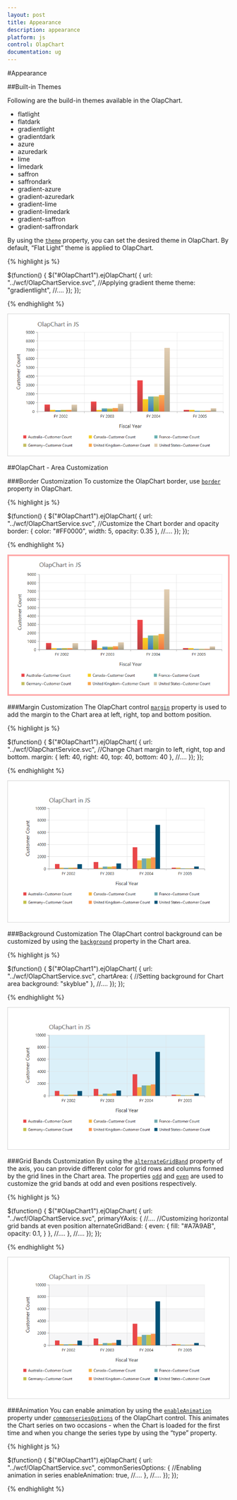 ```yaml
---
layout: post
title: Appearance
description: appearance
platform: js
control: OlapChart
documentation: ug
---
```


#Appearance

##Built-in Themes

Following are the build-in themes available in the OlapChart.

* flatlight
* flatdark
* gradientlight
* gradientdark
* azure
* azuredark
* lime
* limedark
* saffron
* saffrondark
* gradient-azure
* gradient-azuredark
* gradient-lime
* gradient-limedark
* gradient-saffron
* gradient-saffrondark

By using the [`theme`](/js/api/ejchart#members:theme) property, you can set the desired theme in OlapChart. By default, “Flat Light” theme is applied to OlapChart.

{% highlight js %}

$(function()
{
    $("#OlapChart1").ejOlapChart(
    {
        url: "../wcf/OlapChartService.svc",
        //Applying gradient theme
        theme: "gradientlight",
        //....
    });
});

{% endhighlight %}

![](Appearance_images/themes.png)

##OlapChart - Area Customization

###Border Customization
To customize the OlapChart border, use [`border`](/js/api/ejchart#members:border) property in OlapChart.

{% highlight js %}

$(function()
{
    $("#OlapChart1").ejOlapChart(
    {
        url: "../wcf/OlapChartService.svc",
        //Customize the Chart border and opacity
        border:
        {
            color: "#FF0000",
            width: 5,
            opacity: 0.35
        },
        //....
    });
});

{% endhighlight %}

![](Appearance_images/bordercustomize.png)

###Margin Customization
The OlapChart control [`margin`](/js/api/ejchart#members:margin) property is used to add the margin to the Chart area at left, right, top and bottom position.

{% highlight js %}

$(function()
{
    $("#OlapChart1").ejOlapChart(
    {
        url: "../wcf/OlapChartService.svc",
        //Change Chart margin to left, right, top and bottom.
        margin:
        {
            left: 40,
            right: 40,
            top: 40,
            bottom: 40
        },
        //....
    });
});

{% endhighlight %}

![](Appearance_images/margincustomize.png)

###Background Customization
The OlapChart control background can be customized by using the [`background`](/js/api/ejchart#members:chartarea-background) property in the Chart area.

{% highlight js %}

$(function()
{
    $("#OlapChart1").ejOlapChart(
    {
        url: "../wcf/OlapChartService.svc",
        chartArea:
        {
            //Setting background for Chart area
            background: "skyblue"
        },
        //....
    });
});

{% endhighlight %}

![](Appearance_images/backgroundcutomize.png)

###Grid Bands Customization
By using the [`alternateGridBand`](/js/api/ejchart#members:primaryxaxis-alternategridband) property of the axis, you can provide different color for grid rows and columns formed by the grid lines in the Chart area. The properties [`odd`](/js/api/ejchart#members:primaryyaxis-alternategridband-odd) and [`even`](/js/api/ejchart#members:primaryyaxis-alternategridband-even) are used to customize the grid bands at odd and even positions respectively.

{% highlight js %}

$(function()
{
    $("#OlapChart1").ejOlapChart(
    {
        url: "../wcf/OlapChartService.svc",
        primaryYAxis:
        {
            //....
            //Customizing horizontal grid bands at even position
            alternateGridBand:
            {
                even:
                {
                    fill: "#A7A9AB",
                    opacity: 0.1,
                }
            },
            //....
        },
        //....
    });
});

{% endhighlight %}

![](Appearance_images/gridbands.png)

###Animation
You can enable animation by using the [`enableAnimation`](/js/api/ejchart#members:commonseriesoptions-enableanimation) property under [`commonseriesOptions`](/js/api/ejchart#members:commonseriesoptions) of the OlapChart control. This animates the Chart series on two occasions - when the Chart is loaded for the first time and when you change the series type by using the “type” property.

{% highlight js %}

$(function()
{
    $("#OlapChart1").ejOlapChart(
    {
        url: "../wcf/OlapChartService.svc",
        commonSeriesOptions:
        {
            //Enabling animation in series
            enableAnimation: true,
            //....
        },
        //....
    });
});

{% endhighlight %}
